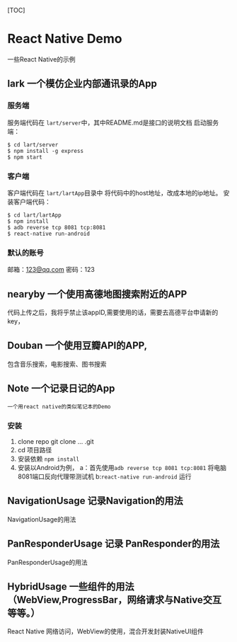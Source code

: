 [TOC]

# React Native Demo
一些React Native的示例

## lark 一个模仿企业内部通讯录的App

### 服务端
服务端代码在 `lart/server`中，其中README.md是接口的说明文档
启动服务端：
```
$ cd lart/server
$ npm install -g express
$ npm start
```
### 客户端
客户端代码在 `lart/lartApp`目录中
将代码中的host地址，改成本地的ip地址。
安装客户端代码：
```
$ cd lart/lartApp
$ npm install 
$ adb reverse tcp 8081 tcp:8081
$ react-native run-android
```

### 默认的账号
邮箱：123@qq.com
密码：123

## nearyby 一个使用高德地图搜索附近的APP
代码上传之后，我将乎禁止该appID,需要使用的话，需要去高德平台申请新的key，

## Douban 一个使用豆瓣API的APP,
包含音乐搜索，电影搜索、图书搜索

## Note 一个记录日记的App
    一个用react native的类似笔记本的Demo

### 安装
1. clone repo
    git clone ... .git
2. cd 项目路径
3. 安装依赖  `npm install `
4. 安装以Android为例，
    a：首先使用`adb reverse tcp 8081 tcp:8081` 将电脑8081端口反向代理带测试机
    b:`react-native run-android`  运行


## NavigationUsage 记录Navigation的用法

NavigationUsage的用法

## PanResponderUsage 记录 PanResponder的用法

PanResponderUsage的用法

## HybridUsage 一些组件的用法（WebView,ProgressBar，网络请求与Native交互等等。）

React Native 网络访问，WebView的使用，混合开发封装NativeUI组件

